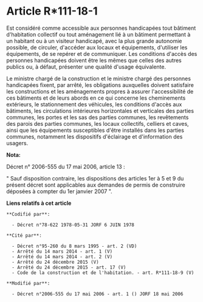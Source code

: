 # Article R*111-18-1

Est considéré comme accessible aux personnes handicapées tout bâtiment d'habitation collectif ou tout aménagement lié à un
bâtiment permettant à un habitant ou à un visiteur handicapé, avec la plus grande autonomie possible, de circuler, d'accéder
aux locaux et équipements, d'utiliser les équipements, de se repérer et de communiquer. Les conditions d'accès des personnes
handicapées doivent être les mêmes que celles des autres publics ou, à défaut, présenter une qualité d'usage équivalente.

Le ministre chargé de la construction et le ministre chargé des personnes handicapées fixent, par arrêté, les obligations
auxquelles doivent satisfaire les constructions et les aménagements propres à assurer l'accessibilité de ces bâtiments et de
leurs abords en ce qui concerne les cheminements extérieurs, le stationnement des véhicules, les conditions d'accès aux
bâtiments, les circulations intérieures horizontales et verticales des parties communes, les portes et les sas des parties
communes, les revêtements des parois des parties communes, les locaux collectifs, celliers et caves, ainsi que les
équipements susceptibles d'être installés dans les parties communes, notamment les dispositifs d'éclairage et d'information
des usagers.

**Nota:**

Décret n° 2006-555 du 17 mai 2006, article 13 : 

" Sauf disposition contraire, les dispositions des articles 1er à 5 et 9 du présent décret sont applicables aux demandes de
permis de construire déposées à compter du 1er janvier 2007 ".

**Liens relatifs à cet article**

	**Codifié par**:

	  - Décret n°78-622 1978-05-31 JORF 6 JUIN 1978

	**Cité par**:

	  - Décret n°95-260 du 8 mars 1995 - art. 2 (VD)
	  - Arrêté du 14 mars 2014 - art. 1 (V)
	  - Arrêté du 14 mars 2014 - art. 2 (V)
	  - Arrêté du 24 décembre 2015 (V)
	  - Arrêté du 24 décembre 2015 - art. 17 (V)
	  - Code de la construction et de l'habitation. - art. R*111-18-9 (V)

	**Modifié par**:

	  - Décret n°2006-555 du 17 mai 2006 - art. 1 () JORF 18 mai 2006
